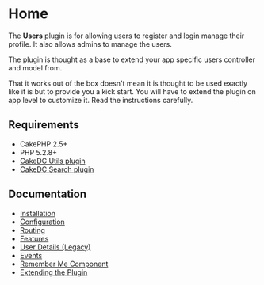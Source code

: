 Home
====

The **Users** plugin is for allowing users to register and login manage their profile. It also allows admins to manage the users.

The plugin is thought as a base to extend your app specific users controller and model from.

That it works out of the box doesn't mean it is thought to be used exactly like it is but to provide you a kick start. You will have to extend the plugin on app level to customize it. Read the instructions carefully.

Requirements
------------

* CakePHP 2.5+
* PHP 5.2.8+
* [CakeDC Utils plugin](http://github.com/CakeDC/utils)
* [CakeDC Search plugin](http://github.com/CakeDC/search)

Documentation
-------------

* [Installation](Documentation/Installation.md)
* [Configuration](Documentation/Configuration.md)
* [Routing](Documentation/Routing.md)
* [Features](Documentation/Features.md)
* [User Details (Legacy)](Documentation/User-Details.md)
* [Events](Documentation/Events.md)
* [Remember Me Component](Documentation/Remember-Me-Component.md)
* [Extending the Plugin](Documentation/Extending-The-Plugin.md)

